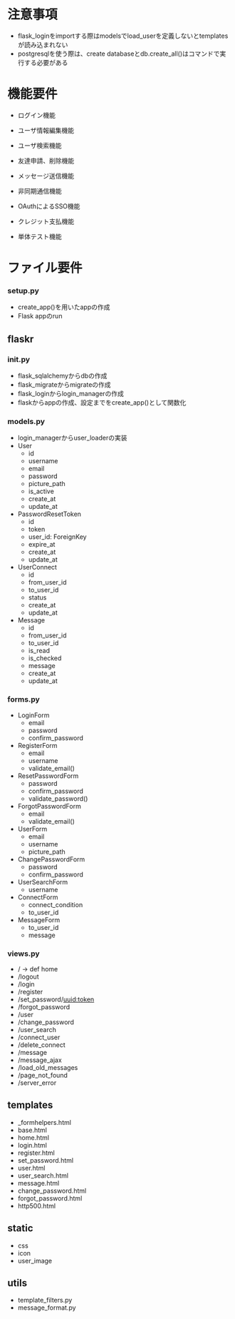 
# 注意事項
- flask_loginをimportする際はmodelsでload_userを定義しないとtemplatesが読み込まれない
- postgresqlを使う際は、create databaseとdb.create_all()はコマンドで実行する必要がある


# 機能要件
- ログイン機能
- ユーザ情報編集機能
- ユーザ検索機能
- 友達申請、削除機能
- メッセージ送信機能
- 非同期通信機能

- OAuthによるSSO機能
- クレジット支払機能
- 単体テスト機能


# ファイル要件

### setup.py
- create_app()を用いたappの作成
- Flask appのrun


## flaskr

### __init__.py
- flask_sqlalchemyからdbの作成
- flask_migrateからmigrateの作成
- flask_loginからlogin_managerの作成
- flaskからappの作成、設定までをcreate_app()として関数化

### models.py
- login_managerからuser_loaderの実装
- User
    - id
    - username
    - email
    - password
    - picture_path
    - is_active
    - create_at
    - update_at
- PasswordResetToken
    - id
    - token
    - user_id: ForeignKey
    - expire_at
    - create_at
    - update_at
- UserConnect
    - id
    - from_user_id
    - to_user_id
    - status
    - create_at
    - update_at
- Message
    - id
    - from_user_id
    - to_user_id
    - is_read
    - is_checked
    - message
    - create_at
    - update_at

### forms.py
- LoginForm
    - email
    - password
    - confirm_password
- RegisterForm
    - email
    - username
    - validate_email()
- ResetPasswordForm
    - password
    - confirm_password
    - validate_password()
- ForgotPasswordForm
    - email
    - validate_email()
- UserForm
    - email
    - username
    - picture_path
- ChangePasswordForm
    - password
    - confirm_password
- UserSearchForm
    - username
- ConnectForm
    - connect_condition
    - to_user_id
- MessageForm
    - to_user_id
    - message

### views.py
- / -> def home
- /logout
- /login
- /register
- /set_password/<uuid:token>
- /forgot_password
- /user
- /change_password
- /user_search
- /connect_user
- /delete_connect
- /message
- /message_ajax
- /load_old_messages
- /page_not_found
- /server_error


## templates
- _formhelpers.html
- base.html
- home.html
- login.html
- register.html
- set_password.html
- user.html
- user_search.html
- message.html
- change_password.html
- forgot_password.html
- http500.html


## static
- css
- icon
- user_image


## utils
- template_filters.py
- message_format.py


